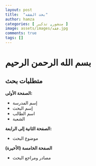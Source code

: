 ```yaml
---
layout: post
title:  "بحث الفقه"
author: hamza
categories: [ منشور, تذكير ]
image: assets/images/فقه.jpg
comments: true
tags: []
---
```


# بسم الله الرحمن الرحيم

## متطلبات بحث

**الصفحة الأولى:**
- إسم المدرسة
- إسم البحث
- اسم الطالب
- الشعبة

**الصفحة الثانية إلى الرابعة:**
- موضوع البحث

**الصفحة الخامسة (الأخيرة)**
- مصادر ومراجع البحث